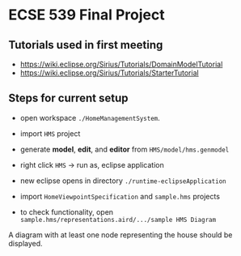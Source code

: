 # ECSE 539 Final Project

## Tutorials used in first meeting

- <https://wiki.eclipse.org/Sirius/Tutorials/DomainModelTutorial>
- <https://wiki.eclipse.org/Sirius/Tutorials/StarterTutorial>

## Steps for current setup

- open workspace `./HomeManagementSystem`.
- import `HMS` project
- generate **model**, **edit**, and **editor** from `HMS/model/hms.genmodel`
- right click `HMS` -> run as, eclipse application

- new eclipse opens in directory `./runtime-eclipseApplication`
- import `HomeViewpointSpecification` and `sample.hms` projects
- to check functionality, open `sample.hms/representations.aird/.../sample HMS Diagram`

A diagram with at least one node representing the house should be displayed.
